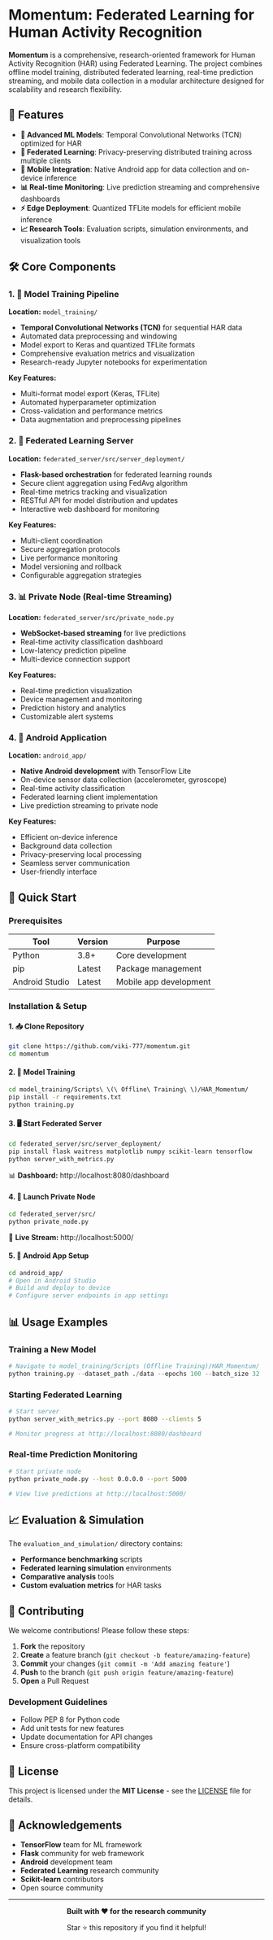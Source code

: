 # Momentum: Federated Learning for Human Activity Recognition

**Momentum** is a comprehensive, research-oriented framework for Human Activity Recognition (HAR) using Federated Learning. The project combines offline model training, distributed federated learning, real-time prediction streaming, and mobile data collection in a modular architecture designed for scalability and research flexibility.

## 🚀 Features

- **🤖 Advanced ML Models**: Temporal Convolutional Networks (TCN) optimized for HAR
- **🔗 Federated Learning**: Privacy-preserving distributed training across multiple clients
- **📱 Mobile Integration**: Native Android app for data collection and on-device inference
- **📊 Real-time Monitoring**: Live prediction streaming and comprehensive dashboards
- **⚡ Edge Deployment**: Quantized TFLite models for efficient mobile inference
- **📈 Research Tools**: Evaluation scripts, simulation environments, and visualization tools


## 🛠️ Core Components

### 1. 🎯 Model Training Pipeline
**Location:** `model_training/`

- **Temporal Convolutional Networks (TCN)** for sequential HAR data
- Automated data preprocessing and windowing
- Model export to Keras and quantized TFLite formats
- Comprehensive evaluation metrics and visualization
- Research-ready Jupyter notebooks for experimentation

**Key Features:**
- Multi-format model export (Keras, TFLite)
- Automated hyperparameter optimization
- Cross-validation and performance metrics
- Data augmentation and preprocessing pipelines

### 2. 🔗 Federated Learning Server
**Location:** `federated_server/src/server_deployment/`

- **Flask-based orchestration** for federated learning rounds
- Secure client aggregation using FedAvg algorithm
- Real-time metrics tracking and visualization
- RESTful API for model distribution and updates
- Interactive web dashboard for monitoring

**Key Features:**
- Multi-client coordination
- Secure aggregation protocols
- Live performance monitoring
- Model versioning and rollback
- Configurable aggregation strategies

### 3. 📊 Private Node (Real-time Streaming)
**Location:** `federated_server/src/private_node.py`

- **WebSocket-based streaming** for live predictions
- Real-time activity classification dashboard
- Low-latency prediction pipeline
- Multi-device connection support

**Key Features:**
- Real-time prediction visualization
- Device management and monitoring
- Prediction history and analytics
- Customizable alert systems

### 4. 📱 Android Application
**Location:** `android_app/`

- **Native Android development** with TensorFlow Lite
- On-device sensor data collection (accelerometer, gyroscope)
- Real-time activity classification
- Federated learning client implementation
- Live prediction streaming to private node

**Key Features:**
- Efficient on-device inference
- Background data collection
- Privacy-preserving local processing
- Seamless server communication
- User-friendly interface

## 🚀 Quick Start

### Prerequisites

| Tool | Version | Purpose |
|------|---------|---------|
| Python | 3.8+ | Core development |
| pip | Latest | Package management |
| Android Studio | Latest | Mobile app development |


### Installation & Setup

#### 1. 📥 Clone Repository
```bash
git clone https://github.com/viki-777/momentum.git
cd momentum
```

#### 2. 🎯 Model Training
```bash
cd model_training/Scripts\ \(\ Offline\ Training\ \)/HAR_Momentum/
pip install -r requirements.txt
python training.py
```

#### 3. 🖥️ Start Federated Server
```bash
cd federated_server/src/server_deployment/
pip install flask waitress matplotlib numpy scikit-learn tensorflow
python server_with_metrics.py
```
📊 **Dashboard:** http://localhost:8080/dashboard

#### 4. 📡 Launch Private Node
```bash
cd federated_server/src/
python private_node.py
```
🔴 **Live Stream:** http://localhost:5000/

#### 5. 📱 Android App Setup
```bash
cd android_app/
# Open in Android Studio
# Build and deploy to device
# Configure server endpoints in app settings
```

## 📊 Usage Examples

### Training a New Model
```python
# Navigate to model_training/Scripts (Offline Training)/HAR_Momentum/
python training.py --dataset_path ./data --epochs 100 --batch_size 32
```

### Starting Federated Learning
```bash
# Start server
python server_with_metrics.py --port 8080 --clients 5

# Monitor progress at http://localhost:8080/dashboard
```

### Real-time Prediction Monitoring
```bash
# Start private node
python private_node.py --host 0.0.0.0 --port 5000

# View live predictions at http://localhost:5000/
```

## 📈 Evaluation & Simulation

The `evaluation_and_simulation/` directory contains:

- **Performance benchmarking** scripts
- **Federated learning simulation** environments  
- **Comparative analysis** tools
- **Custom evaluation metrics** for HAR tasks

## 🤝 Contributing

We welcome contributions! Please follow these steps:

1. **Fork** the repository
2. **Create** a feature branch (`git checkout -b feature/amazing-feature`)
3. **Commit** your changes (`git commit -m 'Add amazing feature'`)
4. **Push** to the branch (`git push origin feature/amazing-feature`)
5. **Open** a Pull Request

### Development Guidelines
- Follow PEP 8 for Python code
- Add unit tests for new features
- Update documentation for API changes
- Ensure cross-platform compatibility

## 📄 License

This project is licensed under the **MIT License** - see the [LICENSE](LICENSE) file for details.

## 🙏 Acknowledgements

- **TensorFlow** team for ML framework
- **Flask** community for web framework
- **Android** development team
- **Federated Learning** research community
- **Scikit-learn** contributors
- Open source community



---

<div align="center">
  <p><strong>Built with ❤️ for the research community</strong></p>
  <p>Star ⭐ this repository if you find it helpful!</p>
</div>